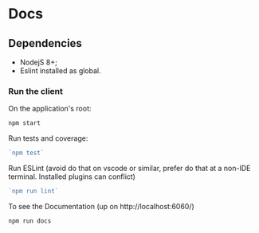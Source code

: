 
# Docs

## Dependencies
* NodejS 8+;
* Eslint installed as global.

### Run the client

On the application's root: 

```js 
npm start
```

Run tests and coverage:
```js 
`npm test`
```
Run ESLint (avoid do that on vscode or similar, prefer do that at a non-IDE terminal. Installed plugins can conflict)
```js 
`npm run lint`
```

To see the Documentation (up on http://localhost:6060/)
```js 
npm run docs
```
